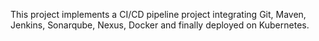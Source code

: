This project implements a CI/CD pipeline project integrating Git, Maven, Jenkins, Sonarqube, Nexus, Docker and finally deployed on Kubernetes.